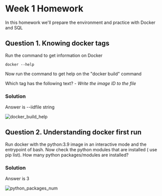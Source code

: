 # Week 1 Homework
In this homework we'll prepare the environment and practice with Docker and SQL

## Question 1. Knowing docker tags

Run the command to get information on Docker 

```docker --help```

Now run the command to get help on the "docker build" command

Which tag has the following text? - *Write the image ID to the file*

### Solution

Answer is --iidfile string

![docker_build_help](https://github.com/daurensd/zoomcamp/blob/main/week_1_basics_n_setup/1.1_docker_build_help.png)

## Question 2. Understanding docker first run

Run docker with the python:3.9 image in an interactive mode and the entrypoint of bash. Now check the python modules that are installed ( use pip list). How many python packages/modules are installed?

### Solution

Answer is 3

![python_packages_num](https://github.com/daurensd/zoomcamp/blob/main/week_1_basics_n_setup/1.2_python_packages_num.png)
